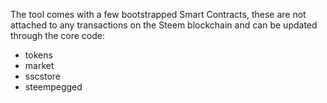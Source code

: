 The tool comes with a few bootstrapped Smart Contracts, these are not attached to any transactions on the Steem blockchain and can be updated through the core code:

- tokens
- market
- sscstore
- steempegged